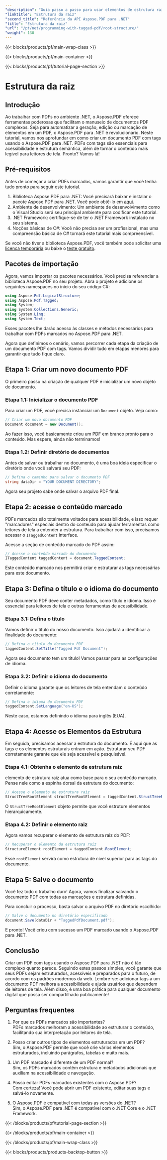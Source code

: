 ```yaml
---
"description": "Guia passo a passo para usar elementos de estrutura raiz com Aspose.PDF para .NET para acessar a raiz e o objeto StructTreeRoot do documento PDF."
"linktitle": "Estrutura da raiz"
"second_title": "Referência da API Aspose.PDF para .NET"
"title": "Estrutura da raiz"
"url": "/pt/net/programming-with-tagged-pdf/root-structure/"
"weight": 130
---
```


{{< blocks/products/pf/main-wrap-class >}}

{{< blocks/products/pf/main-container >}}

{{< blocks/products/pf/tutorial-page-section >}}

# Estrutura da raiz

## Introdução

Ao trabalhar com PDFs no ambiente .NET, o Aspose.PDF oferece ferramentas poderosas que facilitam o manuseio de documentos PDF complexos. Seja para automatizar a geração, edição ou marcação de elementos em um PDF, o Aspose.PDF para .NET é revolucionário. Neste tutorial, vamos nos aprofundar em como criar um documento PDF com tags usando o Aspose.PDF para .NET. PDFs com tags são essenciais para acessibilidade e estrutura semântica, além de tornar o conteúdo mais legível para leitores de tela. Pronto? Vamos lá!

## Pré-requisitos

Antes de começar a criar PDFs marcados, vamos garantir que você tenha tudo pronto para seguir este tutorial.

1. Biblioteca Aspose.PDF para .NET: Você precisará baixar e instalar o pacote Aspose.PDF para .NET. Você pode obtê-lo em [aqui](https://releases.aspose.com/pdf/net/).
2. Ambiente de desenvolvimento: Um ambiente de desenvolvimento como o Visual Studio será seu principal ambiente para codificar este tutorial.
3. .NET Framework: certifique-se de ter o .NET Framework instalado no seu sistema.
4. Noções básicas de C#: Você não precisa ser um profissional, mas uma compreensão básica de C# tornará este tutorial mais compreensível.

Se você não tiver a biblioteca Aspose.PDF, você também pode solicitar uma [licença temporária](https://purchase.aspose.com/temporary-license/) ou baixe o [teste gratuito](https://releases.aspose.com/).

## Pacotes de importação

Agora, vamos importar os pacotes necessários. Você precisa referenciar a biblioteca Aspose.PDF no seu projeto. Abra o projeto e adicione os seguintes namespaces no início do seu código C#:

```csharp
using Aspose.Pdf.LogicalStructure;
using Aspose.Pdf.Tagged;
using System;
using System.Collections.Generic;
using System.Linq;
using System.Text;
```

Esses pacotes lhe darão acesso às classes e métodos necessários para trabalhar com PDFs marcados no Aspose.PDF para .NET.

Agora que definimos o cenário, vamos percorrer cada etapa da criação de um documento PDF com tags. Vamos dividir tudo em etapas menores para garantir que tudo fique claro.

## Etapa 1: Criar um novo documento PDF

O primeiro passo na criação de qualquer PDF é inicializar um novo objeto de documento.

### Etapa 1.1: Inicializar o documento PDF
Para criar um PDF, você precisa instanciar um `Document` objeto. Veja como:

```csharp
// Criar um novo documento PDF
Document document = new Document();
```

Ao fazer isso, você basicamente criou um PDF em branco pronto para o conteúdo. Mas espere, ainda não terminamos!

### Etapa 1.2: Definir diretório de documentos
Antes de salvar ou trabalhar no documento, é uma boa ideia especificar o diretório onde você salvará seu PDF:

```csharp
// Defina o caminho para salvar o documento PDF
string dataDir = "YOUR DOCUMENT DIRECTORY";
```

Agora seu projeto sabe onde salvar o arquivo PDF final.

## Etapa 2: acesse o conteúdo marcado

PDFs marcados são totalmente voltados para acessibilidade, e isso requer "marcadores" especiais dentro do conteúdo para ajudar ferramentas como leitores de tela a entender a estrutura. Para trabalhar com isso, precisamos acessar o `ITaggedContent` interface.

Acesse a seção de conteúdo marcado do PDF assim:

```csharp
// Acesse o conteúdo marcado do documento
ITaggedContent taggedContent = document.TaggedContent;
```

Este conteúdo marcado nos permitirá criar e estruturar as tags necessárias para este documento.

## Etapa 3: Defina o título e o idioma do documento

Seu documento PDF deve conter metadados, como título e idioma. Isso é essencial para leitores de tela e outras ferramentas de acessibilidade.

### Etapa 3.1: Defina o título
Vamos definir o título do nosso documento. Isso ajudará a identificar a finalidade do documento:

```csharp
// Defina o título do documento PDF
taggedContent.SetTitle("Tagged Pdf Document");
```

Agora seu documento tem um título! Vamos passar para as configurações de idioma.

### Etapa 3.2: Definir o idioma do documento
Definir o idioma garante que os leitores de tela entendam o conteúdo corretamente:

```csharp
// Defina o idioma do documento PDF
taggedContent.SetLanguage("en-US");
```

Neste caso, estamos definindo o idioma para inglês (EUA).

## Etapa 4: Acesse os Elementos da Estrutura

Em seguida, precisamos acessar a estrutura do documento. É aqui que as tags e os elementos estruturais entram em ação. Estruturar seu PDF corretamente garante que ele seja acessível e pesquisável.

### Etapa 4.1: Obtenha o elemento de estrutura raiz
elemento de estrutura raiz atua como base para o seu conteúdo marcado. Pense nele como a espinha dorsal da estrutura do documento:

```csharp
// Acesse o elemento de estrutura raiz
StructTreeRootElement structTreeRootElement = taggedContent.StructTreeRootElement;
```

O `StructTreeRootElement` objeto permite que você estruture elementos hierarquicamente.

### Etapa 4.2: Definir o elemento raiz
Agora vamos recuperar o elemento de estrutura raiz do PDF:

```csharp
// Recuperar o elemento da estrutura raiz
StructureElement rootElement = taggedContent.RootElement;
```

Esse `rootElement` servirá como estrutura de nível superior para as tags do documento.

## Etapa 5: Salve o documento

Você fez todo o trabalho duro! Agora, vamos finalizar salvando o documento PDF com todas as marcações e estrutura definidas.

Para concluir o processo, basta salvar o arquivo PDF no diretório escolhido:

```csharp
// Salve o documento no diretório especificado
document.Save(dataDir + "TaggedPdfDocument.pdf");
```

E pronto! Você criou com sucesso um PDF marcado usando o Aspose.PDF para .NET. 

## Conclusão

Criar um PDF com tags usando o Aspose.PDF para .NET não é tão complexo quanto parece. Seguindo estes passos simples, você garante que seus PDFs sejam estruturados, acessíveis e preparados para o futuro, de acordo com os padrões modernos da web. Lembre-se: adicionar tags a um documento PDF melhora a acessibilidade e ajuda usuários que dependem de leitores de tela. Além disso, é uma boa prática para qualquer documento digital que possa ser compartilhado publicamente!

## Perguntas frequentes

1. Por que os PDFs marcados são importantes?  
   PDFs marcados melhoram a acessibilidade ao estruturar o conteúdo, facilitando sua interpretação por leitores de tela.

2. Posso criar outros tipos de elementos estruturados em um PDF?  
   Sim, o Aspose.PDF permite que você crie vários elementos estruturados, incluindo parágrafos, tabelas e muito mais.

3. Um PDF marcado é diferente de um PDF normal?  
   Sim, os PDFs marcados contêm estrutura e metadados adicionais que auxiliam na acessibilidade e navegação.

4. Posso editar PDFs marcados existentes com o Aspose.PDF?  
   Com certeza! Você pode abrir um PDF existente, editar suas tags e salvá-lo novamente.

5. O Aspose.PDF é compatível com todas as versões do .NET?  
   Sim, o Aspose.PDF para .NET é compatível com o .NET Core e o .NET Framework.

{{< /blocks/products/pf/tutorial-page-section >}}

{{< /blocks/products/pf/main-container >}}

{{< /blocks/products/pf/main-wrap-class >}}

{{< blocks/products/products-backtop-button >}}
